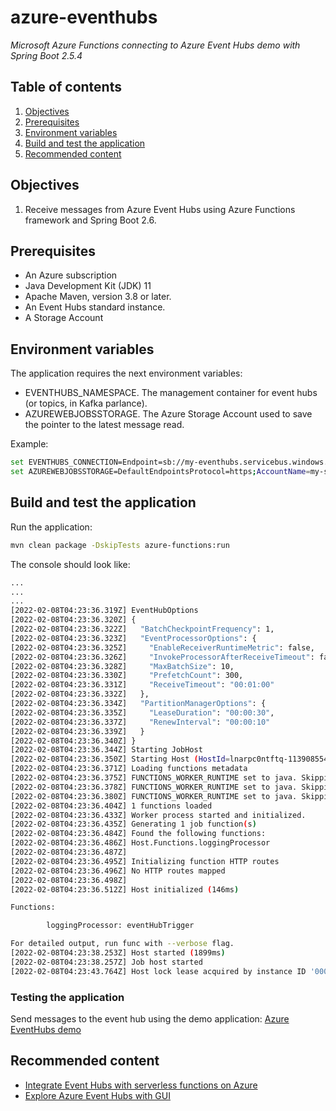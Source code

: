 # azure-eventhubs
*Microsoft Azure Functions connecting to Azure Event Hubs demo with Spring Boot 2.5.4*

## Table of contents
1. [Objectives](#Objectives)
2. [Prerequisites](#prerequisites)
3. [Environment variables](#environment-variables)
4. [Build and test the application](#build-and-test-the-application)
6. [Recommended content](#recommended-content)

## Objectives
1. Receive messages from Azure Event Hubs using Azure Functions framework and Spring Boot 2.6.

## Prerequisites
* An Azure subscription
* Java Development Kit (JDK) 11
* Apache Maven, version 3.8 or later.
* An Event Hubs standard instance.
* A Storage Account

## Environment variables
The application requires the next environment variables:
* EVENTHUBS_NAMESPACE. The management container for event hubs (or topics, in Kafka parlance).
* AZUREWEBJOBSSTORAGE. The Azure Storage Account used to save the pointer to the latest message read.

Example:
~~~bash
set EVENTHUBS_CONNECTION=Endpoint=sb://my-eventhubs.servicebus.windows.net/;SharedAccessKeyName=RootManageSharedAccessKey;SharedAccessKey=aabbccddeeffgghhhiii= 
set AZUREWEBJOBSSTORAGE=DefaultEndpointsProtocol=https;AccountName=my-storagea-account;AccountKey=aabbccddeeffgghhhiii;EndpointSuffix=core.windows.net
~~~

## Build and test the application

Run the application:
```bash
mvn clean package -DskipTests azure-functions:run
```

The console should look like:
```bash
...
...
...
[2022-02-08T04:23:36.319Z] EventHubOptions
[2022-02-08T04:23:36.320Z] {
[2022-02-08T04:23:36.322Z]   "BatchCheckpointFrequency": 1,
[2022-02-08T04:23:36.323Z]   "EventProcessorOptions": {
[2022-02-08T04:23:36.325Z]     "EnableReceiverRuntimeMetric": false,
[2022-02-08T04:23:36.326Z]     "InvokeProcessorAfterReceiveTimeout": false,
[2022-02-08T04:23:36.328Z]     "MaxBatchSize": 10,
[2022-02-08T04:23:36.330Z]     "PrefetchCount": 300,
[2022-02-08T04:23:36.331Z]     "ReceiveTimeout": "00:01:00"
[2022-02-08T04:23:36.332Z]   },
[2022-02-08T04:23:36.334Z]   "PartitionManagerOptions": {
[2022-02-08T04:23:36.335Z]     "LeaseDuration": "00:00:30",
[2022-02-08T04:23:36.337Z]     "RenewInterval": "00:00:10"
[2022-02-08T04:23:36.339Z]   }
[2022-02-08T04:23:36.340Z] }
[2022-02-08T04:23:36.344Z] Starting JobHost
[2022-02-08T04:23:36.350Z] Starting Host (HostId=lnarpc0ntftq-1139085544, InstanceId=a0f92c8c-391f-4971-b95a-492c9b4064dd, Version=3.0.15417.0, ProcessId=9648, AppDomainId=1, InDebugMode=False, InDiagnosticMode=False, FunctionsExtensionVersion=(null))
[2022-02-08T04:23:36.371Z] Loading functions metadata
[2022-02-08T04:23:36.375Z] FUNCTIONS_WORKER_RUNTIME set to java. Skipping WorkerConfig for language:node
[2022-02-08T04:23:36.378Z] FUNCTIONS_WORKER_RUNTIME set to java. Skipping WorkerConfig for language:powershell
[2022-02-08T04:23:36.380Z] FUNCTIONS_WORKER_RUNTIME set to java. Skipping WorkerConfig for language:python
[2022-02-08T04:23:36.404Z] 1 functions loaded
[2022-02-08T04:23:36.433Z] Worker process started and initialized.
[2022-02-08T04:23:36.435Z] Generating 1 job function(s)
[2022-02-08T04:23:36.484Z] Found the following functions:
[2022-02-08T04:23:36.486Z] Host.Functions.loggingProcessor
[2022-02-08T04:23:36.487Z]
[2022-02-08T04:23:36.495Z] Initializing function HTTP routes
[2022-02-08T04:23:36.496Z] No HTTP routes mapped
[2022-02-08T04:23:36.498Z]
[2022-02-08T04:23:36.512Z] Host initialized (146ms)

Functions:

        loggingProcessor: eventHubTrigger

For detailed output, run func with --verbose flag.
[2022-02-08T04:23:38.253Z] Host started (1899ms)
[2022-02-08T04:23:38.257Z] Job host started
[2022-02-08T04:23:43.764Z] Host lock lease acquired by instance ID '000000000000000000000000348D1FE3'.
```

### Testing the application
Send messages to the event hub using the demo application: [Azure EventHubs demo](https://github.com/jpontdia/azure-eventhubs)

## Recommended content
* [Integrate Event Hubs with serverless functions on Azure](https://docs.microsoft.com/en-us/azure/architecture/serverless/event-hubs-functions/event-hubs-functions)
* [Explore Azure Event Hubs with GUI](https://medium.com/@sriharip316/explore-azure-event-hubs-with-gui-2501ed278d4)
